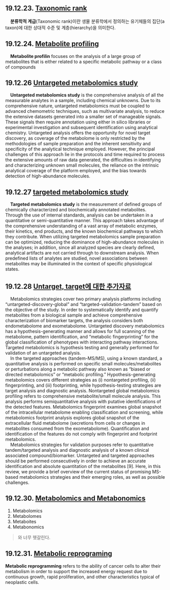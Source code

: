 ## 19.12.23. [Taxonomic rank](https://en.wikipedia.org/wiki/Taxonomic_rank)  
&nbsp;&nbsp;&nbsp;&nbsp;**분류학적 계급**(Taxonomic rank)이란 생물 분류학에서 정의하는 유기체들의 집단(a taxon)에 대한 상대적 수준 및 계층(hierarchy)을 의미한다. 

## 19.12.24. [Metabolite profiling](https://www.sciencedirect.com/science/article/abs/pii/S0021967314017038)
&nbsp;&nbsp;&nbsp;&nbsp;**Metabolite profilin** focuses on the analysis of a large group of metabolites that is either related to a specific metabolic pathway or a class of compounds  

## 19.12.26  [Untargeted metabolomics study](https://www.ncbi.nlm.nih.gov/pmc/articles/PMC3334318/)
&nbsp;&nbsp;&nbsp;&nbsp;**Untargeted metabolomics study** is the comprehensive analysis of all the measurable analytes in a sample, including chemical unknowns. Due to its comprehensive nature, untargeted metabolomics must be coupled to advanced chemometric techniques, such as multivariate analysis, to reduce the extensive datasets generated into a smaller set of manageable signals. These signals then require annotation using either in silico libraries or experimental investigation and subsequent identification using analytical chemistry. Untargeted analysis offers the opportunity for novel target discovery, as coverage of the metabolome is only restricted by the methodologies of sample preparation and the inherent sensitivity and specificity of the analytical technique employed. However, the principal challenges of this approach lie in the protocols and time required to process the extensive amounts of raw data generated, the difficulties in identifying and characterizing unknown small molecules, the reliance on the intrinsic analytical coverage of the platform employed, and the bias towards detection of high-abundance molecules.   

## 19.12.27  [targeted metabolomics study](https://www.ncbi.nlm.nih.gov/pmc/articles/PMC3334318/)
&nbsp;&nbsp;&nbsp;&nbsp;**Targeted metabolomics study** is the measurement of defined groups of chemically characterized and biochemically annotated metabolites. Through the use of internal standards, analysis can be undertaken in a quantitative or semi-quantitative manner. This approach takes advantage of the comprehensive understanding of a vast array of metabolic enzymes, their kinetics, end products, and the known biochemical pathways to which they contribute. When utilizing targeted metabolomics sample preparation can be optimized, reducing the dominance of high-abundance molecules in the analyses; in addition, since all analyzed species are clearly defined, analytical artifacts are not carried through to downstream analysis. When predefined lists of analytes are studied, novel associations between metabolites may be illuminated in the context of specific physiological states.

## 19.12.28  [Untarget, target에 대한 추가자료](https://www.intechopen.com/books/molecular-medicine/metabolomics-basic-principles-and-strategies)  
&nbsp;&nbsp;&nbsp;&nbsp;Metabolomics strategies cover two primary analysis platforms including “untargeted-discovery-global” and “targeted-validation-tandem” based on the objective of the study. In order to systematically identify and quantify metabolites from a biological sample and achieve comprehensive characterization of biomarker targets, the analysis considers both endometabolome and exometabolome. Untargeted discovery metabolomics has a hypothesis-generating manner and allows for full scanning of the metabolome, pattern identification, and “metabolic fingerprinting” for the global classification of phenotypes with interacting pathway interactions. Targeted metabolomics is hypothesis testing and generally performed for validation of an untargeted analysis.   
&nbsp;&nbsp;&nbsp;&nbsp;In the targeted approaches (tandem-MS/MS), using a known standard, a quantitative analysis is performed on specific small molecules/metabolites or perturbations along a metabolic pathway also known as “biased or directed metabolomics” or “metabolic profiling.” Hypothesis-generating metabolomics covers different strategies as (i) nontargeted profiling, (ii) fingerprinting, and (iii) footprinting, while hypothesis-testing strategies are target analysis and diagnostic analysis. Nontargeted global metabolomics profiling refers to comprehensive metabolite/small molecule analysis. This analysis performs semiquantitative analysis with putative identifications of the detected features. Metabolomics fingerprint examines global snapshot of the intracellular metabolome enabling classification and screening, while metabolomics footprint analysis explores global snapshot of the extracellular fluid metabolome (secretions from cells or changes in metabolites consumed from the exometabolome). Quantification and identification of the features do not comply with fingerprint and footprint metabolomics.  
&nbsp;&nbsp;&nbsp;&nbsp;Metabolomics strategies for validation purposes refer to quantitative tandem/targeted analysis and diagnostic analysis of a known clinical associated compound/biomarker. Untargeted and targeted approaches should be performed consecutively in order to achieve an accurate identification and absolute quantitation of the metabolites [9]. Here, in this review, we provide a brief overview of the current status of promising MS-based metabolomics strategies and their emerging roles, as well as possible challenges.    

## 19.12.30. [Metabolomics and Metabonomics](https://en.wikipedia.org/wiki/Metabolomics#Metabonomics)
1. Metabolomics
1. Metabolomes
1. Metaboites
1. Metabonomics
> 와 너무 헷갈린다.  

## 19.12.31. [Metabolic reprograming](http://ar.iiarjournals.org/content/35/11/5789.full)  
**Metabolic reprogramming** refers to the ability of cancer cells to alter their metabolism in order to support the increased energy request due to continuous growth, rapid proliferation, and other characteristics typical of neoplastic cells.  
